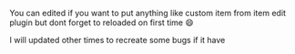 You can edited if you want to put anything like custom item from item edit plugin but dont forget to reloaded on first time 😄


I will updated other times to recreate some bugs if it have
